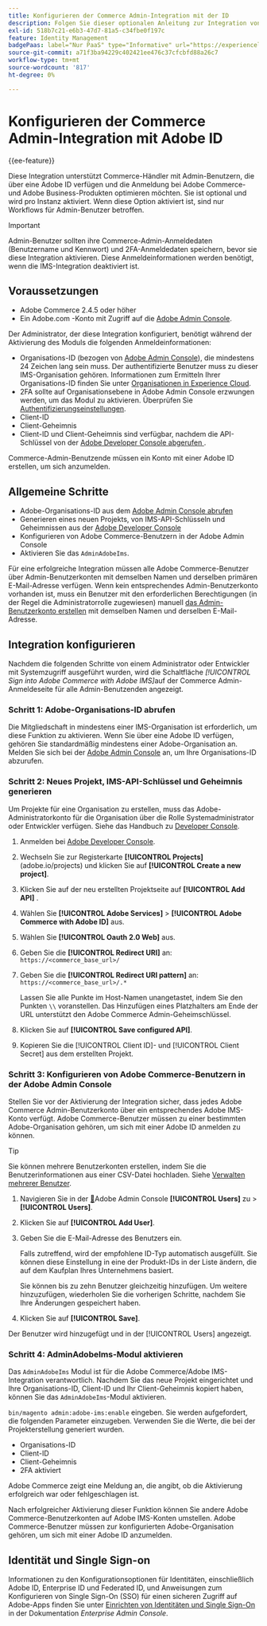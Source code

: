 ```yaml
---
title: Konfigurieren der Commerce Admin-Integration mit der ID
description: Folgen Sie dieser optionalen Anleitung zur Integration von Adobe Commerce Admin-Benutzerkonto-Anmeldungen in Adobe ID.
exl-id: 518b7c21-e6b3-47d7-81a5-c34fbe0f197c
feature: Identity Management
badgePaas: label="Nur PaaS" type="Informative" url="https://experienceleague.adobe.com/de/docs/commerce/user-guides/product-solutions" tooltip="Gilt nur für Adobe Commerce in Cloud-Projekten (von Adobe verwaltete PaaS-Infrastruktur) und lokale Projekte."
source-git-commit: a71f3ba94229c402421ee476c37cfcbfd88a26c7
workflow-type: tm+mt
source-wordcount: '817'
ht-degree: 0%

---
```


# Konfigurieren der Commerce Admin-Integration mit Adobe ID

{{ee-feature}}

Diese Integration unterstützt Commerce-Händler mit Admin-Benutzern, die über eine Adobe ID verfügen und die Anmeldung bei Adobe Commerce- und Adobe Business-Produkten optimieren möchten. Sie ist optional und wird pro Instanz aktiviert. Wenn diese Option aktiviert ist, sind nur Workflows für Admin-Benutzer betroffen. 

>[!IMPORTANT]
>
>Admin-Benutzer sollten ihre Commerce-Admin-Anmeldedaten (Benutzername und Kennwort) und 2FA-Anmeldedaten speichern, bevor sie diese Integration aktivieren. Diese Anmeldeinformationen werden benötigt, wenn die IMS-Integration deaktiviert ist.

## Voraussetzungen

* Adobe Commerce 2.4.5 oder höher
* Ein Adobe.com -Konto mit Zugriff auf die [Adobe Admin Console](https://adminconsole.adobe.com/).

Der Administrator, der diese Integration konfiguriert, benötigt während der Aktivierung des Moduls die folgenden Anmeldeinformationen:

* Organisations-ID (bezogen von [Adobe Admin Console](https://adminconsole.adobe.com/)), die mindestens 24 Zeichen lang sein muss. Der authentifizierte Benutzer muss zu dieser IMS-Organisation gehören. Informationen zum Ermitteln Ihrer Organisations-ID finden Sie unter [Organisationen in Experience Cloud](https://experienceleague.adobe.com/docs/core-services/interface/administration/organizations.html?lang=de).
* 2FA sollte auf Organisationsebene in Adobe Admin Console erzwungen werden, um das Modul zu aktivieren. Überprüfen Sie [Authentifizierungseinstellungen](https://helpx.adobe.com/de/enterprise/using/authentication-settings.html#two-step-verification).
* Client-ID
* Client-Geheimnis
* Client-ID und Client-Geheimnis sind verfügbar, nachdem die API-Schlüssel von der [Adobe Developer Console abgerufen &#x200B;](https://developer.adobe.com/developer-console/docs/guides/credentials/).

Commerce-Admin-Benutzende müssen ein Konto mit einer Adobe ID erstellen, um sich anzumelden.

## Allgemeine Schritte

* Adobe-Organisations-ID aus dem [Adobe Admin Console abrufen](https://adminconsole.adobe.com/)
* Generieren eines neuen Projekts, von IMS-API-Schlüsseln und Geheimnissen aus der [Adobe Developer Console](https://developer.adobe.com/)
* Konfigurieren von Adobe Commerce-Benutzern in der Adobe Admin Console
* Aktivieren Sie das `AdminAdobeIms`.

Für eine erfolgreiche Integration müssen alle Adobe Commerce-Benutzer über Admin-Benutzerkonten mit demselben Namen und derselben primären E-Mail-Adresse verfügen. Wenn kein entsprechendes Admin-Benutzerkonto vorhanden ist, muss ein Benutzer mit den erforderlichen Berechtigungen (in der Regel die Administratorrolle zugewiesen) manuell [das Admin-Benutzerkonto erstellen](../systems/permissions-users-all.md#create-a-user) mit demselben Namen und derselben E-Mail-Adresse.

## Integration konfigurieren

Nachdem die folgenden Schritte von einem Administrator oder Entwickler mit Systemzugriff ausgeführt wurden, wird die Schaltfläche _[!UICONTROL Sign into Adobe Commerce with Adobe IMS]_&#x200B;auf der Commerce Admin-Anmeldeseite für alle Admin-Benutzenden angezeigt.

### Schritt 1: Adobe-Organisations-ID abrufen

Die Mitgliedschaft in mindestens einer IMS-Organisation ist erforderlich, um diese Funktion zu aktivieren. Wenn Sie über eine Adobe ID verfügen, gehören Sie standardmäßig mindestens einer Adobe-Organisation an. Melden Sie sich bei der [Adobe Admin Console](https://adminconsole.adobe.com/) an, um Ihre Organisations-ID abzurufen.

### Schritt 2: Neues Projekt, IMS-API-Schlüssel und Geheimnis generieren

Um Projekte für eine Organisation zu erstellen, muss das Adobe-Administratorkonto für die Organisation über die Rolle Systemadministrator oder Entwickler verfügen. Siehe das Handbuch zu [Developer Console](https://developer.adobe.com/developer-console/docs/guides/projects/).

1. Anmelden bei [Adobe Developer Console](https://developer.adobe.com/).
1. Wechseln Sie zur Registerkarte **[!UICONTROL Projects]** (adobe.io/projects) und klicken Sie auf **[!UICONTROL Create a new project]**.
1. Klicken Sie auf der neu erstellten Projektseite auf **[!UICONTROL Add API]** .
1. Wählen Sie **[!UICONTROL Adobe Services]** > **[!UICONTROL Adobe Commerce with Adobe ID]** aus.
1. Wählen Sie **[!UICONTROL Oauth 2.0 Web]** aus.
1. Geben Sie die **[!UICONTROL Redirect URI]** an: `https://<commerce_base_url>/`
1. Geben Sie die **[!UICONTROL Redirect URI pattern]** an: `https://<commerce_base_url>/.*`

   Lassen Sie alle Punkte im Host-Namen unangetastet, indem Sie den Punkten `\\` voranstellen. Das Hinzufügen eines Platzhalters am Ende der URL unterstützt den Adobe Commerce Admin-Geheimschlüssel.

1. Klicken Sie auf **[!UICONTROL Save configured API]**.
1. Kopieren Sie die [!UICONTROL Client ID]- und [!UICONTROL Client Secret] aus dem erstellten Projekt.

### Schritt 3: Konfigurieren von Adobe Commerce-Benutzern in der Adobe Admin Console

Stellen Sie vor der Aktivierung der Integration sicher, dass jedes Adobe Commerce Admin-Benutzerkonto über ein entsprechendes Adobe IMS-Konto verfügt. Adobe Commerce-Benutzer müssen zu einer bestimmten Adobe-Organisation gehören, um sich mit einer Adobe ID anmelden zu können.

>[!TIP]
>
>Sie können mehrere Benutzerkonten erstellen, indem Sie die Benutzerinformationen aus einer CSV-Datei hochladen. Siehe [Verwalten mehrerer Benutzer](https://helpx.adobe.com/de/enterprise/using/bulk-upload-users.html).

1. Navigieren Sie in der [&#128279;](https://helpx.adobe.com/de/enterprise/using/admin-console.html)Adobe Admin Console **[!UICONTROL Users]** zu > **[!UICONTROL Users]**.

1. Klicken Sie auf **[!UICONTROL Add User]**.

1. Geben Sie die E-Mail-Adresse des Benutzers ein.

   Falls zutreffend, wird der empfohlene ID-Typ automatisch ausgefüllt. Sie können diese Einstellung in eine der Produkt-IDs in der Liste ändern, die auf dem Kaufplan Ihres Unternehmens basiert.

   Sie können bis zu zehn Benutzer gleichzeitig hinzufügen. Um weitere hinzuzufügen, wiederholen Sie die vorherigen Schritte, nachdem Sie Ihre Änderungen gespeichert haben.

1. Klicken Sie auf **[!UICONTROL Save]**.

Der Benutzer wird hinzugefügt und in der [!UICONTROL Users] angezeigt.

### Schritt 4: AdminAdobeIms-Modul aktivieren

Das `AdminAdobeIms` Modul ist für die Adobe Commerce/Adobe IMS-Integration verantwortlich. Nachdem Sie das neue Projekt eingerichtet und Ihre Organisations-ID, Client-ID und Ihr Client-Geheimnis kopiert haben, können Sie das `AdminAdobeIms`-Modul aktivieren.

`bin/magento admin:adobe-ims:enable` eingeben. Sie werden aufgefordert, die folgenden Parameter einzugeben. Verwenden Sie die Werte, die bei der Projekterstellung generiert wurden.

* Organisations-ID
* Client-ID
* Client-Geheimnis
* 2FA aktiviert

Adobe Commerce zeigt eine Meldung an, die angibt, ob die Aktivierung erfolgreich war oder fehlgeschlagen ist.

Nach erfolgreicher Aktivierung dieser Funktion können Sie andere Adobe Commerce-Benutzerkonten auf Adobe IMS-Konten umstellen. Adobe Commerce-Benutzer müssen zur konfigurierten Adobe-Organisation gehören, um sich mit einer Adobe ID anzumelden.

## Identität und Single Sign-on

Informationen zu den Konfigurationsoptionen für Identitäten, einschließlich Adobe ID, Enterprise ID und Federated ID, und Anweisungen zum Konfigurieren von Single Sign-On (SSO) für einen sicheren Zugriff auf Adobe-Apps finden Sie unter [Einrichten von Identitäten und Single Sign-On](https://helpx.adobe.com/de/enterprise/using/set-up-identity.html) in der Dokumentation *Enterprise Admin Console*.
